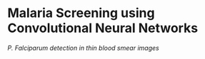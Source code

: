 # Malaria Screening using Convolutional Neural Networks
<i>P. Falciparum detection in thin blood smear images</i>
